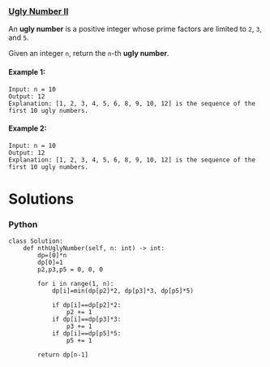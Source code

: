### [Ugly Number II](https://leetcode.com/problems/ugly-number-ii/) <br>

An **ugly number** is a positive integer whose prime factors are limited to `2`, `3`, and `5`.

Given an integer `n`, return the `n`-th **ugly number**.



#### Example 1:

```
Input: n = 10
Output: 12
Explanation: [1, 2, 3, 4, 5, 6, 8, 9, 10, 12] is the sequence of the first 10 ugly numbers.

```

#### Example 2:

```
Input: n = 10
Output: 12
Explanation: [1, 2, 3, 4, 5, 6, 8, 9, 10, 12] is the sequence of the first 10 ugly numbers.

```

# Solutions

### Python
```
class Solution:
    def nthUglyNumber(self, n: int) -> int:
        dp=[0]*n
        dp[0]=1
        p2,p3,p5 = 0, 0, 0
        
        for i in range(1, n):
            dp[i]=min(dp[p2]*2, dp[p3]*3, dp[p5]*5)
            
            if dp[i]==dp[p2]*2:
                p2 += 1
            if dp[i]==dp[p3]*3:
                p3 += 1
            if dp[i]==dp[p5]*5:
                p5 += 1 
            
        return dp[n-1]
```

